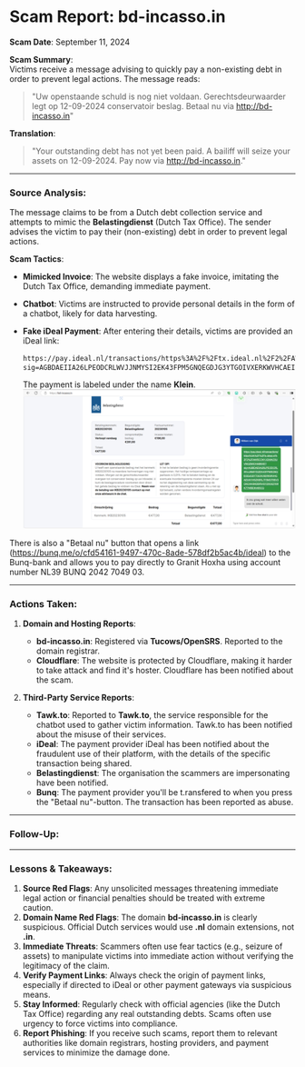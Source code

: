 # Scam Report: bd-incasso.in  
**Scam Date**: September 11, 2024  

**Scam Summary**:  
Victims receive a message advising to quickly pay a non-existing debt in order to prevent legal actions. The message reads:

> "Uw openstaande schuld is nog niet voldaan. Gerechtsdeurwaarder legt op 12-09-2024 conservatoir beslag. Betaal nu via http://bd-incasso.in"

**Translation**:  
> "Your outstanding debt has not yet been paid. A bailiff will seize your assets on 12-09-2024. Pay now via http://bd-incasso.in."

---

### Source Analysis:
The message claims to be from a Dutch debt collection service and attempts to mimic the **Belastingdienst** (Dutch Tax Office). The sender advises the victim to pay their (non-existing) debt in order to prevent legal actions.

**Scam Tactics**:  
- **Mimicked Invoice**: The website displays a fake invoice, imitating the Dutch Tax Office, demanding immediate payment.  
- **Chatbot**: Victims are instructed to provide personal details in the form of a chatbot, likely for data harvesting.  
- **Fake iDeal Payment**: After entering their details, victims are provided an iDeal link:

    ```
    https://pay.ideal.nl/transactions/https%3A%2F%2Ftx.ideal.nl%2F2%2FAW5CCNYJGWAO3UVNGZMIOHAB6XE?sig=AGBDAEIIA26LPEODCRLWVJJNMYSI2EK43FPM5GNQEGDJG3YTGOIVXERKWVHCAEIIAYIH5ZK6RL7F5M37R6V3CKCHHSKDDRVGY2XGQ74WK77WBEIK465CQ
    ```

    The payment is labeled under the name **Klein**.
![bd-incasso.in](https://github.com/ScamSleuth/ScamSleuth-Resource-Center/blob/e812169e7d9cdcafcdf174a168f5ba3c0266e7b1/bd-incasso.in/bd-incasso.png)

There is also a "Betaal nu" button that opens a link (https://bunq.me/o/cfd54161-9497-470c-8ade-578df2b5ac4b/ideal) to the Bunq-bank and allows you to pay directly to Granit Hoxha using account number NL39 BUNQ 2042 7049 03.


---

### Actions Taken:
1. **Domain and Hosting Reports**:  
   - **bd-incasso.in**: Registered via **Tucows/OpenSRS**. Reported to the domain registrar.  
   - **Cloudflare**: The website is protected by Cloudflare, making it harder to take attack and find it's hoster. Cloudflare has been notified about the scam.  

2. **Third-Party Service Reports**:  
   - **Tawk.to**: Reported to **Tawk.to**, the service responsible for the chatbot used to gather victim information. Tawk.to has been notified about the misuse of their services.  
   - **iDeal**: The payment provider iDeal has been notified about the fraudulent use of their platform, with the details of the specific transaction being shared.  
   - **Belastingdienst**: The organisation the scammers are impersonating have been notified.
   - **Bunq**: The payment provider you'll be t.ransfered to when you press the "Betaal nu"-button. The transaction has been reported as abuse.

---

### Follow-Up:


---

### Lessons & Takeaways:

1. **Source Red Flags**: Any unsolicited messages threatening immediate legal action or financial penalties should be treated with extreme caution.
2. **Domain Name Red Flags**: The domain **bd-incasso.in** is clearly suspicious. Official Dutch services would use **.nl** domain extensions, not **.in**.
3. **Immediate Threats**: Scammers often use fear tactics (e.g., seizure of assets) to manipulate victims into immediate action without verifying the legitimacy of the claim.
4. **Verify Payment Links**: Always check the origin of payment links, especially if directed to iDeal or other payment gateways via suspicious means.
5. **Stay Informed**: Regularly check with official agencies (like the Dutch Tax Office) regarding any real outstanding debts. Scams often use urgency to force victims into compliance.
6. **Report Phishing**: If you receive such scams, report them to relevant authorities like domain registrars, hosting providers, and payment services to minimize the damage done.
